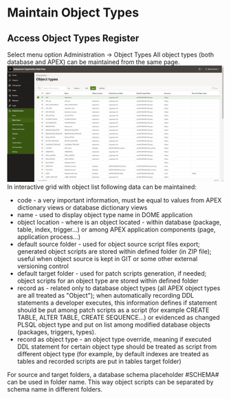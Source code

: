 # Maintain Object Types
## Access Object Types Register
Select menu option Administration -> Object Types
All object types (both database and APEX) can be maintained from the same page.
![005_files/main_page.png](005_files/main_page.png)
In interactive grid with object list following data can be maintained:
- code - a very important information, must be equal to values from APEX dictionary views or database dictionary views
- name - used to display object type name in DOME application
- object location - where is an object located - within database (package, table, index, trigger...) or among APEX application components (page, application process...)
- default source folder - used for object source script files export; generated object scripts are stored within defined folder (in ZIP file); useful when object source is kept in GIT or some other external versioning control
- default target folder - used for patch scripts generation, if needed; object scripts for an object type are stored within defined folder
- record as - related only to database object types (all APEX object types are all treated as "Object"); when automatically recording DDL statements a developer executes, this information defines if statement should be put among patch scripts as a script (for example CREATE TABLE, ALTER TABLE, CREATE SEQUENCE...) or evidenced as changed PLSQL object type and put on list among modified database objects (packages, triggers, types).
- record as object type - an object type override, meaning if executed DDL statement for certain object type should be treated as script from different object type (for example, by default indexes are treated as tables and recorded scripts are put in tables target folder)
 
For source and target folders, a database schema placeholder #SCHEMA# can be used in folder name. This way object scripts can be separated by schema name in different folders.
